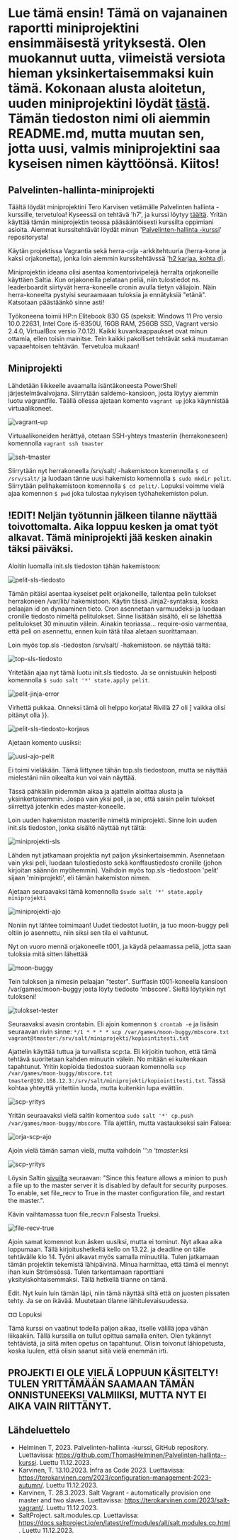 # Lue tämä ensin! Tämä on vajanainen raportti miniprojektini ensimmäisestä yrityksestä. Olen muokannut uutta, viimeistä versiota hieman yksinkertaisemmaksi kuin tämä. Kokonaan alusta aloitetun, uuden miniprojektini löydät [tästä](https://github.com/ThomasHelminen/Palvelinten-hallinta-miniprojekti). Tämän tiedoston nimi oli aiemmin README.md, mutta muutan sen, jotta uusi, valmis miniprojektini saa kyseisen nimen käyttöönsä. Kiitos!

## Palvelinten-hallinta-miniprojekti
Täältä löydät miniprojektini Tero Karvisen vetämälle Palvelinten hallinta -kurssille, tervetuloa! Kyseessä on tehtävä 'h7', ja kurssi löytyy [täältä](https://terokarvinen.com/2023/configuration-management-2023-autumn/). Yritän käyttää tämän miniprojektin teossa pääsääntöisesti kurssilta oppimiani asioita. Aiemmat kurssitehtävät löydät minun '[Palvelinten-hallinta -kurssi](https://github.com/ThomasHelminen/Palvelinten-hallinta--kurssi)' repositorysta!

Käytän projektissa Vagrantia sekä herra-orja -arkkitehtuuria (herra-kone ja kaksi orjakonetta), jonka loin aiemmin kurssitehtävssä '[h2 karjaa, kohta d)](https://github.com/ThomasHelminen/Palvelinten-hallinta--kurssi/blob/main/h2-karjaa.md').

Miniprojektin ideana olisi asentaa komentorivipelejä herralta orjakoneille käyttäen Saltia. Kun orjakoneilla pelataan peliä, niin tulostiedot ns. leaderboardit siirtyvät herra-koneelle cronin avulla tietyn väliajoin. Näin herra-koneelta pystyisi seuraamaaan tuloksia ja ennätyksiä "etänä". Katsotaan päästäänkö sinne asti!

Työkoneena toimii HP:n Elitebook 830 G5 (speksit: Windows 11 Pro versio 10.0.22631, Intel Core i5-8350U, 16GB RAM, 256GB SSD, Vagrant versio 2.4.0, VirtualBox versio 7.0.12). Kaikki kuvankaappaukset ovat minun ottamia, ellen toisin mainitse. Tein kaikki pakolliset tehtävät sekä muutaman vapaaehtoisen tehtävän.  Tervetuloa mukaan!

## Miniprojekti

Lähdetään liikkeelle avaamalla isäntäkoneesta PowerShell järjestelmävalvojana. Siirrytään saldemo-kansioon, josta löytyy aiemmin luotu vagrantfile. Täällä ollessa ajetaan komento  ``vagrant up`` joka käynnistää virtuaalikoneet.

![vagrant-up](https://github.com/ThomasHelminen/Palvelinten-hallinta-miniprojekti/assets/148875548/45c1cd31-f925-4a8b-aa03-b4467295751c)

Virtuaalikoneiden herättyä, otetaan SSH-yhteys tmasteriin (herrakoneseen) komennolla ``vagrant ssh tmaster``

![ssh-tmaster](https://github.com/ThomasHelminen/Palvelinten-hallinta-miniprojekti/assets/148875548/d8ea24d4-f1fd-4ff6-8567-219505deacc8)

Siirrytään nyt herrakoneella /srv/salt/ -hakemistoon komennolla ``$ cd /srv/salt/`` ja luodaan tänne uusi hakemisto komennolla ``$ sudo mkdir pelit``. Siirrytään pelihakemistoon komennolla ``$ cd pelit/``. Lopuksi voimme vielä ajaa komennon ``$ pwd`` joka tulostaa nykyisen työhahekemiston polun.

## !EDIT! Neljän työtunnin jälkeen tilanne näyttää toivottomalta. Aika loppuu kesken ja omat työt alkavat. Tämä miniprojekti jää kesken ainakin täksi päiväksi.

Aloitin luomalla init.sls tiedoston tähän hakemistoon:

![pelit-sls-tiedosto](https://github.com/ThomasHelminen/Palvelinten-hallinta-miniprojekti/assets/148875548/d955dccf-d2be-4a2c-8b2d-cba9a183b1ea)

Tämän pitäisi asentaa kyseiset pelit orjakoneille, tallentaa pelin tulokset herrakoneen /var/lib/ hakemistoon. Käytin tässä Jinja2-syntaksia, koska pelaajan id on dynaaminen tieto. Cron asennetaan varmuudeksi ja luodaan cronille tiedosto nimeltä pelitulokset. Sinne lisätään sisältö, eli se lähettää pelitulokset 30 minuutin välein. Ainakin teoriassa... require-osio varmentaa, että peli on asennettu, ennen kuin tätä tilaa aletaan suorittamaan. 

Loin myös top.sls -tiedoston /srv/salt/ -hakemistoon. se näyttää tältä:

![top-sls-tiedosto](https://github.com/ThomasHelminen/Palvelinten-hallinta-miniprojekti/assets/148875548/2c3ca261-fa0f-4264-8b72-efc67819ace0)

Yritetään ajaa nyt tämä luotu init.sls tiedosto. Ja se onnistuukin helposti komennolla ``$ sudo salt '*' state.apply pelit``.

![pelit-jinja-error](https://github.com/ThomasHelminen/Palvelinten-hallinta-miniprojekti/assets/148875548/3086fe84-ef93-4c78-902d-6cdcb0eaa4a8)

Virhettä pukkaa. Onneksi tämä oli helppo korjata! Rivillä 27 oli ] vaikka olisi pitänyt olla }}.

![pelit-sls-tiedosto-korjaus](https://github.com/ThomasHelminen/Palvelinten-hallinta-miniprojekti/assets/148875548/81ab77af-7d86-482d-9659-2e2881d4dfaa)

Ajetaan komento uusiksi:

![uusi-ajo-pelit](https://github.com/ThomasHelminen/Palvelinten-hallinta-miniprojekti/assets/148875548/a9373c26-54c0-40cb-ab3f-9e1c7f975c72)

Ei toimi vieläkään. Tämä liittynee tähän top.sls tiedostoon, mutta se näyttää mielestäni niin oikealta kun voi vain näyttää.

Tässä pähkäilin pidemmän aikaa ja ajattelin aloittaa alusta ja yksinkertaisemmin. Jospa vain yksi peli, ja se, että saisin pelin tulokset siirrettyä jotenkin edes master-koneelle.

Loin uuden hakemiston masterille nimeltä miniprojekti. Sinne loin uuden init.sls tiedoston, jonka sisältö näyttää nyt tältä:

![miniprojekti-sls](https://github.com/ThomasHelminen/Palvelinten-hallinta-miniprojekti/assets/148875548/c4d917ea-47c0-47b3-94db-01591dbbd7c4)

Lähden nyt jatkamaan projektia nyt paljon yksinkertaisemmin. Asennetaan vain yksi peli, luodaan tulostiedosto sekä konffaustiedosto cronille (johon kirjoitan säännön myöhemmin). Vaihdoin myös top.sls -tiedostoon 'pelit' sijaan 'miniprojekti', eli tämän hakemiston nimen.

Ajetaan seuraavaksi tämä komennolla ``$sudo salt '*' state.apply miniprojekti``

![miniprojekti-ajo](https://github.com/ThomasHelminen/Palvelinten-hallinta-miniprojekti/assets/148875548/05681a3d-2d26-469e-ac35-f8a2b77e3c28)

Noniin nyt lähtee toimimaan! Uudet tiedostot luotiin, ja tuo moon-buggy peli oltiin jo asennettu, niin siksi sen tila ei vaihtunut.

Nyt on vuoro mennä orjakoneelle t001, ja käydä pelaamassa peliä, jotta saan tuloksia mitä sitten lähettää

![moon-buggy](https://github.com/ThomasHelminen/Palvelinten-hallinta-miniprojekti/assets/148875548/8f16c8d1-47b7-41ad-80fe-ef00d105ba2c)

Tein tuloksen ja nimesin pelaajan "tester". Surffasin t001-koneella kansioon /var/games/moon-buggy josta löyty tiedosto 'mbscore'. Sieltä löytyikin nyt tulokseni!

![tulokset-tester](https://github.com/ThomasHelminen/Palvelinten-hallinta-miniprojekti/assets/148875548/e771ba44-03df-4349-82d7-ebf48d456fae)

Seuraavaksi avasin crontabin. Eli ajoin komennon ``$ crontab -e`` ja lisäsin seuraavan rivin sinne: ``*/1 * * * * scp /var/games/moon-buggy/mbscore.txt vagrant@tmaster:/srv/salt/miniprojekti/kopiointitesti.txt``

Ajattelin käyttää tuttua ja turvallista scp:ta. Eli kirjoitin tuohon, että tämä tehtävä suoritetaan kahden minuutin välein. No mitään ei kuitenkaan tapahtunut. Yritin kopioida tiedostoa suoraan komennolla ``scp /var/games/moon-buggy/mbscore.txt tmaster@192.168.12.3:/srv/salt/miniprojekti/kopiointitesti.txt``. Tässä kohtaa yhteyttä yritettiin luoda, mutta kuitenkin lupa evättiin.

![scp-yritys](https://github.com/ThomasHelminen/Palvelinten-hallinta-miniprojekti/assets/148875548/add5e048-5c39-4b8d-979e-f8304a2e43cf)

Yritän seuraavaksi vielä saltin komentoa ``sudo salt '*' cp.push /var/games/moon-buggy/mbscore``. Tila ajettiin, mutta vastaukseksi sain Falsea:

![orja-scp-ajo](https://github.com/ThomasHelminen/Palvelinten-hallinta-miniprojekti/assets/148875548/d18d124e-a102-48fa-b82f-c9254f8c7aa5)

Ajoin vielä tämän saman vielä, mutta vaihdoin '*':n 'tmaster*:ksi

![scp-yritys](https://github.com/ThomasHelminen/Palvelinten-hallinta-miniprojekti/assets/148875548/4c3969dd-fa04-46f8-974d-c991aa04124a)

Löysin Saltin [sivuilta](https://docs.saltproject.io/en/latest/ref/modules/all/salt.modules.cp.html) seuraavan: "Since this feature allows a minion to push a file up to the master server it is disabled by default for security purposes. To enable, set file_recv to True in the master configuration file, and restart the master.".

Kävin vaihtamassa tuon file_recv:n Falsesta Trueksi.

![file-recv-true](https://github.com/ThomasHelminen/Palvelinten-hallinta-miniprojekti/assets/148875548/c80a5ae2-d986-41e8-a180-6a2b5fd42382)

Ajoin samat komennot kun äsken uusiksi, mutta ei tominut. Nyt alkaa aika loppumaan. Tällä kirjoitushetkellä kello on 13.22. ja deadline on tälle tehtävälle klo 14. Työni alkavat myös samalla minuutilla. Tulen jatkamaan tämän projektin tekemistä lähipäivinä. Minua harmittaa, että tämä ei mennyt ihan kuin Strömsössä. Tulen tarkentamaan raporttiani yksityiskohtaisemmaksi. Tällä hetkellä tilanne on tämä.

Edit. Nyt kuin luin tämän läpi, niin tämä näyttää siltä että on juosten pissaten tehty. Ja se on ikävää. Muutetaan tilanne lähitulevaisuudessa.

¤¤ Lopuksi

Tämä kurssi on vaatinut todella paljon aikaa, itselle välillä jopa vähän liikaakiin. Tällä kurssilla on tullut opittua samalla eniten. Olen tykännyt tehtävistä, ja siitä miten opetus on tapahtunut. Olisin toivonut lähiopetusta, koska luulen, että olisin saanut siitä vielä enemmän irti.

## PROJEKTI EI OLE VIELÄ LOPPUUN KÄSITELTY! TULEN YRITTÄMÄÄN SAAMAAN TÄMÄN ONNISTUNEEKSI VALMIIKSI, MUTTA NYT EI AIKA VAIN RIITTÄNYT.


## Lähdeluettelo
- Helminen T, 2023. Palvelinten-hallinta -kurssi, GitHub repository. Luettavissa: https://github.com/ThomasHelminen/Palvelinten-hallinta--kurssi. Luettu 11.12.2023.
- Karvinen, T. 13.10.2023. Infra as Code 2023. Luettavissa: https://terokarvinen.com/2023/configuration-management-2023-autumn/. Luettu 11.12.2023.
- Karvinen, T. 28.3.2023. Salt Vagrant - automatically provision one master and two slaves. Luettavissa: https://terokarvinen.com/2023/salt-vagrant/. Luettu 11.12.2023.
- SaltProject. salt.modules.cp. Luettavissa: https://docs.saltproject.io/en/latest/ref/modules/all/salt.modules.cp.html. Luettu 11.12.2023.
